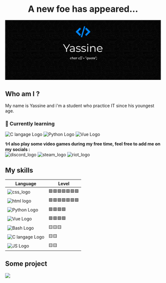 <h1 align="center"> A new foe has appeared... </h1>
<img src="https://github.com/Yass1G1/Yass1G1/blob/main/Banner_Github_blue.jpg" alt="My Github Banner" />

## Who am I ?
My name is Yassine and i'm a student who practice IT since his youngest age.
<br>
### 🌱 Currently learning
![C langage Logo](https://custom-icon-badges.herokuapp.com/badge/C%20language-5d6cbf?style=for-the-badge&logo=C)
![Python Logo](https://custom-icon-badges.herokuapp.com/badge/Python-366e9e?style=for-the-badge&logo=python&logoColor=white)
![Vue Logo](https://custom-icon-badges.herokuapp.com/badge/Vue-34495E?style=for-the-badge&logo=Vue.js)

**✨I also play some video games during my free time, feel free to add me on my socials :**
<br>
![discord_logo](https://custom-icon-badges.herokuapp.com/badge/Discord-7288dc?style=for-the-badge&label=ZokoNFT%236403&logo=Discord)
![steam_logo](https://custom-icon-badges.herokuapp.com/badge/Steam-01457c?style=for-the-badge&label=Zoko&logo=Steam)
![riot_logo](https://custom-icon-badges.herokuapp.com/badge/Riot-d32a37?style=for-the-badge&label=ZokoLeDozo%23FTG&logo=Riot%20Games)

## My skills
| Language                                                                                                                    | Level            | 
| ----------------------------------------------------                                                                        |------------------|
| ![css_logo](https://custom-icon-badges.herokuapp.com/badge/CSS3-1471b6?style=for-the-badge&logo=css)                        |🟩🟩🟩🟩🟩🟩🟩 |![My Github stats](https://github-readme-stats.vercel.app/api?username=Yass1G1&show_icons=true&hide_border=true&theme=github_dark) |
| ![html logo](https://custom-icon-badges.herokuapp.com/badge/HTML5-f0642b?style=for-the-badge&logo=html)                     |🟩🟩🟩🟩🟩🟩🟩 |
| ![Python Logo](https://custom-icon-badges.herokuapp.com/badge/Python-366e9e?style=for-the-badge&logo=python&logoColor=white)|🟩🟩🟩🟩        |
| ![Vue Logo](https://custom-icon-badges.herokuapp.com/badge/Vue-34495E?style=for-the-badge&logo=Vue.js)                      |🟩🟩🟩🟩        |
| ![Bash Logo](https://custom-icon-badges.herokuapp.com/badge/Bash\/Unix-3f464a?style=for-the-badge&logo=GNU%20Bash)          |🟨🟨🟨          |
| ![C langage Logo](https://custom-icon-badges.herokuapp.com/badge/C%20language-5d6cbf?style=for-the-badge&logo=C)            |🟨🟨             |
| ![JS Logo](https://custom-icon-badges.herokuapp.com/badge/JS-e5bc00?style=for-the-badge&logo=js)                            |🟨🟨             |



## Some project
<a href="https://dinogame-project.rf.gd/">
  <img src="https://custom-icon-badges.herokuapp.com/badge/My%20Vue%20Website-34495E?style=for-the-badge&logo=Vue.js" />
</a>


<!-- Stats -->

